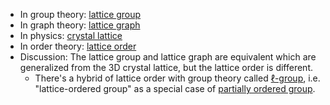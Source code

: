 - In group theory: [lattice group](https://en.wikipedia.org/wiki/Lattice_(group))
- In graph theory: [lattice graph](https://en.wikipedia.org/wiki/Lattice_graph)
- In physics: [crystal lattice](https://en.wikipedia.org/wiki/Crystal_structure)
- In order theory: [lattice order](https://en.wikipedia.org/wiki/Lattice_(order))
- Discussion: The lattice group and lattice graph are equivalent which are generalized from the 3D crystal lattice, but the lattice order is different. 
	- There's a hybrid of lattice order with group theory called [ℓ-group](https://encyclopediaofmath.org/wiki/Lattice-ordered_group), i.e. "lattice-ordered group" as a special case of [partially ordered group](https://en.wikipedia.org/wiki/Partially_ordered_group).